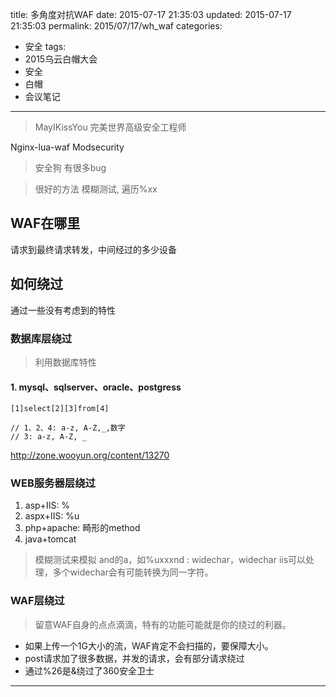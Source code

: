 title: 多角度对抗WAF
date: 2015-07-17 21:35:03
updated: 2015-07-17 21:35:03
permalink: 2015/07/17/wh_waf
categories:
- 安全
tags:
- 2015乌云白帽大会
- 安全
- 白帽
- 会议笔记

---

> MayIKissYou
> 完美世界高级安全工程师

Nginx-lua-waf Modsecurity


> 安全狗 有很多bug

<!--more-->
> 很好的方法 模糊测试, 遍历%xx

## WAF在哪里

请求到最终请求转发，中间经过的多少设备

## 如何绕过

通过一些没有考虑到的特性

### 数据库层绕过

> 利用数据库特性

#### 1. mysql、sqlserver、oracle、postgress

```
[1]select[2][3]from[4]

// 1、2、4: a-z, A-Z,_,数字
// 3: a-z, A-Z, _

```

http://zone.wooyun.org/content/13270


### WEB服务器层绕过


1. asp+IIS: %
2. aspx+IIS: %u
3. php+apache: 畸形的method
4. java+tomcat

> 模糊测试来模拟 and的a，如%uxxxnd : widechar，widechar iis可以处理，多个widechar会有可能转换为同一字符。

### WAF层绕过

> 留意WAF自身的点点滴滴，特有的功能可能就是你的绕过的利器。

- 如果上传一个1G大小的流，WAF肯定不会扫描的，要保障大小。
- post请求加了很多数据，并发的请求，会有部分请求绕过
- 通过%26是&绕过了360安全卫士

---
